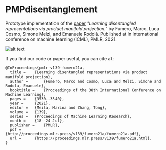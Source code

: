 # PMPdisentanglement

Prototype implementation of the [paper](https://proceedings.mlr.press/v139/fumero21a.html) *"Learning disentangled representations via product manifold projection."* by Fumero, Marco, Luca Cosmo, Simone Melzi, and Emanuele Rodolà.  Published at In International conference on machine learning (ICML), PMLR, 2021.

![alt text](https://github.com/marc0git/PMPdisentanglement/teaser_pmp.png)

If you find our code or paper useful, you can cite at:

```
@InProceedings{pmlr-v139-fumero21a,
  title = 	 {Learning disentangled representations via product manifold projection},
  author =       {Fumero, Marco and Cosmo, Luca and Melzi, Simone and Rodola, Emanuele},
  booktitle = 	 {Proceedings of the 38th International Conference on Machine Learning},
  pages = 	 {3530--3540},
  year = 	 {2021},
  editor = 	 {Meila, Marina and Zhang, Tong},
  volume = 	 {139},
  series = 	 {Proceedings of Machine Learning Research},
  month = 	 {18--24 Jul},
  publisher =    {PMLR},
  pdf = 	 {http://proceedings.mlr.press/v139/fumero21a/fumero21a.pdf},
  url = 	 {https://proceedings.mlr.press/v139/fumero21a.html},
}
```
